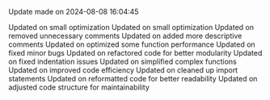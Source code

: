 
Update made on 2024-08-08 16:04:45

Updated on small optimization
Updated on small optimization
Updated on removed unnecessary comments
Updated on added more descriptive comments
Updated on optimized some function performance
Updated on fixed minor bugs
Updated on refactored code for better modularity
Updated on fixed indentation issues
Updated on simplified complex functions
Updated on improved code efficiency
Updated on cleaned up import statements
Updated on reformatted code for better readability
Updated on adjusted code structure for maintainability